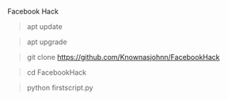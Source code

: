 Facebook Hack
>apt update



>apt upgrade





>git clone https://github.com/Knownasjohnn/FacebookHack



>cd FacebookHack






>python firstscript.py





